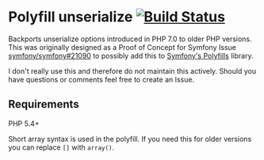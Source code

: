 Polyfill unserialize [![Build Status](https://travis-ci.org/dbrumann/polyfill-unserialize.svg?branch=master)](https://travis-ci.org/dbrumann/polyfill-unserialize)
===

Backports unserialize options introduced in PHP 7.0 to older PHP versions. This was originally designed as a Proof of Concept for Symfony Issue [symfony/symfony#21090](https://github.com/symfony/symfony/pull/21090) to possibly add this to [Symfony's Polyfills](https://gtihub.com/symfony/polyfill) library.

I don't really use this and therefore do not maintain this actively. Should you have questions or comments feel free to create an Issue.

Requirements
------------

PHP 5.4+

Short array syntax is used in the polyfill. If you need this for older versions you can replace `[]` with `array()`.
